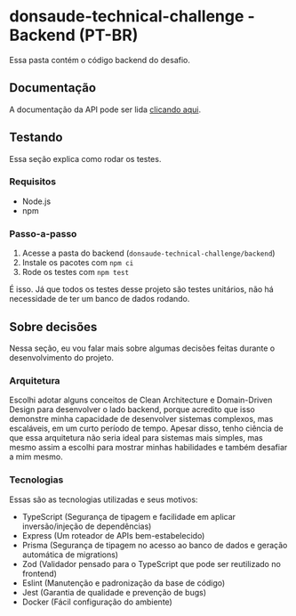 # donsaude-technical-challenge - Backend (PT-BR)

Essa pasta contém o código backend do desafio.

## Documentação
A documentação da API pode ser lida [clicando aqui](./DOCS_pt-br.md).

## Testando
Essa seção explica como rodar os testes.

### Requisitos
- Node.js
- npm

### Passo-a-passo
1. Acesse a pasta do backend (`donsaude-technical-challenge/backend`)
2. Instale os pacotes com `npm ci`
3. Rode os testes com `npm test`

É isso. Já que todos os testes desse projeto são testes unitários, não há necessidade de ter um banco de dados rodando.

## Sobre decisões
Nessa seção, eu vou falar mais sobre algumas decisões feitas durante o desenvolvimento do projeto.

### Arquitetura
Escolhi adotar alguns conceitos de Clean Architecture e Domain-Driven Design para desenvolver o lado backend, porque acredito que isso demonstre minha capacidade de desenvolver sistemas complexos, mas escaláveis, em um curto período de tempo. Apesar disso, tenho ciência de que essa arquitetura não seria ideal para sistemas mais simples, mas mesmo assim a escolhi para mostrar minhas habilidades e também desafiar a mim mesmo.

### Tecnologias
Essas são as tecnologias utilizadas e seus motivos:

- TypeScript (Segurança de tipagem e facilidade em aplicar inversão/injeção de dependências)
- Express (Um roteador de APIs bem-estabelecido)
- Prisma (Segurança de tipagem no acesso ao banco de dados e geração automática de migrations)
- Zod (Validador pensado para o TypeScript que pode ser reutilizado no frontend)
- Eslint (Manutenção e padronização da base de código)
- Jest (Garantia de qualidade e prevenção de bugs)
- Docker (Fácil configuração do ambiente)
